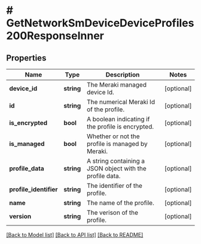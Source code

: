 # # GetNetworkSmDeviceDeviceProfiles200ResponseInner

## Properties

Name | Type | Description | Notes
------------ | ------------- | ------------- | -------------
**device_id** | **string** | The Meraki managed device Id. | [optional]
**id** | **string** | The numerical Meraki Id of the profile. | [optional]
**is_encrypted** | **bool** | A boolean indicating if the profile is encrypted. | [optional]
**is_managed** | **bool** | Whether or not the profile is managed by Meraki. | [optional]
**profile_data** | **string** | A string containing a JSON object with the profile data. | [optional]
**profile_identifier** | **string** | The identifier of the profile. | [optional]
**name** | **string** | The name of the profile. | [optional]
**version** | **string** | The verison of the profile. | [optional]

[[Back to Model list]](../../README.md#models) [[Back to API list]](../../README.md#endpoints) [[Back to README]](../../README.md)
